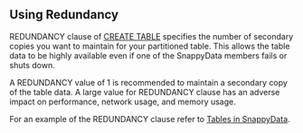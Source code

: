 <a id="redundancy"></a>
## Using Redundancy

REDUNDANCY clause of [CREATE TABLE](../reference/sql_reference/create-table.md) specifies the number of secondary copies you want to maintain for your partitioned table. This allows the table data to be highly available even if one of the SnappyData members fails or shuts down. 

A REDUNDANCY value of 1 is recommended to maintain a secondary copy of the table data. A large value for REDUNDANCY clause has an adverse impact on performance, network usage, and memory usage.

For an example of the REDUNDANCY clause refer to [Tables in SnappyData](../programming_guide.md#tables-in-snappydata).

